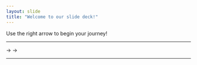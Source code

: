 ```yaml
---
layout: slide
title: "Welcome to our slide deck!"
---
```


Use the right arrow to begin your journey!

---
→ →

---
